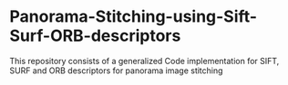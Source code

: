 # Panorama-Stitching-using-Sift-Surf-ORB-descriptors
This repository consists of a generalized Code implementation for SIFT, SURF and ORB descriptors for panorama image stitching

